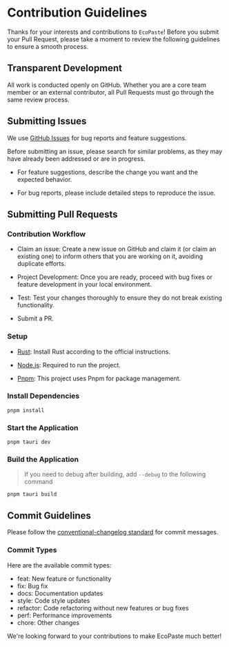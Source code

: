 # Contribution Guidelines

Thanks for your interests and contributions to `EcoPaste`! Before you submit your Pull Request, please take a moment to review the following guidelines to ensure a smooth process.

## Transparent Development

All work is conducted openly on GitHub. Whether you are a core team member or an external contributor, all Pull Requests must go through the same review process.

## Submitting Issues

We use [GitHub Issues](https://github.com/ayangweb/EcoPaste/issues) for bug reports and feature suggestions. 

Before submitting an issue, please search for similar problems, as they may have already been addressed or are in progress. 

- For feature suggestions, describe the change you want and the expected behavior.

- For bug reports, please include detailed steps to reproduce the issue. 

## Submitting Pull Requests

### Contribution Workflow

- Claim an issue: Create a new issue on GitHub and claim it (or claim an existing one) to inform others that you are working on it, avoiding duplicate efforts.

- Project Development: Once you are ready, proceed with bug fixes or feature development in your local environment.

- Test: Test your changes thoroughly to ensure they do not break existing functionality.

- Submit a PR.

### Setup

- [Rust](https://tauri.app/v1/guides/getting-started/prerequisites/): Install Rust according to the official instructions.

- [Node.js](https://nodejs.org/en/): Required to run the project.

- [Pnpm](https://pnpm.io/): This project uses Pnpm for package management.

### Install Dependencies

```shell
pnpm install
```

### Start the Application

```shell
pnpm tauri dev
```

### Build the Application

> If you need to debug after building, add `--debug` to the following command

```shell
pnpm tauri build
```

## Commit Guidelines

Please follow the [conventional-changelog standard](https://www.conventionalcommits.org/en/v1.0.0/) for commit messages.

### Commit Types

Here are the available commit types:

- feat: New feature or functionality
- fix: Bug fix
- docs: Documentation updates
- style: Code style updates
- refactor: Code refactoring without new features or bug fixes
- perf: Performance improvements
- chore: Other changes

We're looking forward to your contributions to make EcoPaste much better!